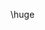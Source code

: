 <!-- Copyright (C) 2024  Kevin Sandom -->
<!-- Make the text larger from now on. Best used in a block or column. -->
<!-- Read more: https://www.overleaf.com/learn/latex/Font_sizes%2C_families%2C_and_styles -->
\huge
